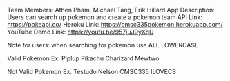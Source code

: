 Team Members: Athen Pham, Michael Tang, Erik Hillard
App Description: Users can search up pokemon and create a pokemon team
API Link: https://pokeapi.co/
Heroku Link: https://cmsc335pokemon.herokuapp.com/
YouTube Demo Link: https://youtu.be/957juJ9yXqU

Note for users: when searching for pokemon use ALL LOWERCASE

Valid Pokemon Ex.
Piplup
Pikachu
Charizard
Mewtwo

Not Valid Pokemon Ex.
Testudo
Nelson
CMSC335
ILOVECS
